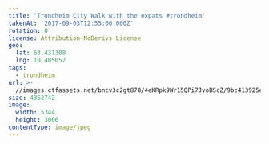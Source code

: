 ```yaml
---
title: 'Trondheim City Walk with the expats #trondheim'
takenAt: '2017-09-03T12:55:06.000Z'
rotation: 0
license: Attribution-NoDerivs License
geo:
  lat: 63.431308
  lng: 10.405052
tags:
  - trondheim
url: >-
  //images.ctfassets.net/bncv3c2gt878/4eKRpk9Wr15QPi7JvoBScZ/9bc413925e9852e8d48665f3395b06d8/trondheim-city-walk-with-the-expats-trondheim_36200226623_o
size: 4362742
image:
  width: 5344
  height: 3006
contentType: image/jpeg
---
```


